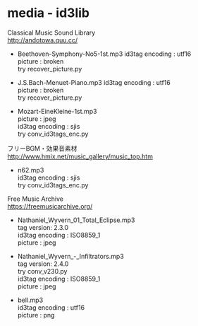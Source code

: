 media - id3lib
===============

Classical Music Sound Library <br/>
http://andotowa.quu.cc/ <br/>
- Beethoven-Symphony-No5-1st.mp3
id3tag encoding : utf16 <br/>
picture : broken <br/>
try recover_picture.py <br/>

- J.S.Bach-Menuet-Piano.mp3
id3tag encoding : utf16 <br/>
picture : broken <br/>
try recover_picture.py <br/>

- Mozart-EineKleine-1st.mp3 <br/>
picture : jpeg <br/>
id3tag encoding : sjis <br/>
try conv_id3tags_enc.py <br/>

フリーBGM・効果音素材 <br/>
http://www.hmix.net/music_gallery/music_top.htm
- n62.mp3 <br/>
id3tag encoding : sjis <br/>
try conv_id3tags_enc.py <br/>

Free Music Archive  <br/>
https://freemusicarchive.org/ <br/>
- Nathaniel_Wyvern_01_Total_Eclipse.mp3 <br/>
tag version:  2.3.0 <br/>
id3tag encoding : ISO8859_1 <br/>
picture : jpeg <br/>

- Nathaniel_Wyvern_-_Infiltrators.mp3 <br/>
tag version:  2.4.0 <br/>
try conv_v230.py <br/>
id3tag encoding : ISO8859_1 <br/>
picture : jpeg <br/>

- bell.mp3 <br/>
id3tag encoding : utf16 <br/>
picture : png <br/>

